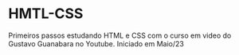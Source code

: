 # HMTL-CSS
 Primeiros passos estudando HTML e CSS com o curso em video do Gustavo Guanabara no Youtube. Iniciado em Maio/23

